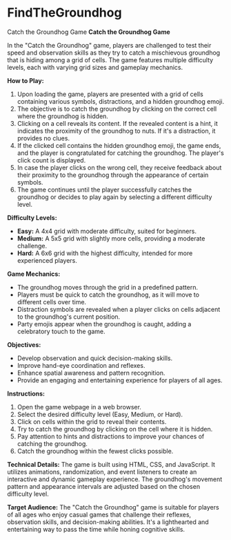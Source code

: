 # FindTheGroundhog
Catch the Groundhog Game
**Catch the Groundhog Game**

In the "Catch the Groundhog" game, players are challenged to test their speed and observation skills as they try to catch a mischievous groundhog that is hiding among a grid of cells. The game features multiple difficulty levels, each with varying grid sizes and gameplay mechanics.

**How to Play:**
1. Upon loading the game, players are presented with a grid of cells containing various symbols, distractions, and a hidden groundhog emoji.
2. The objective is to catch the groundhog by clicking on the correct cell where the groundhog is hidden.
3. Clicking on a cell reveals its content. If the revealed content is a hint, it indicates the proximity of the groundhog to nuts. If it's a distraction, it provides no clues.
4. If the clicked cell contains the hidden groundhog emoji, the game ends, and the player is congratulated for catching the groundhog. The player's click count is displayed.
5. In case the player clicks on the wrong cell, they receive feedback about their proximity to the groundhog through the appearance of certain symbols.
6. The game continues until the player successfully catches the groundhog or decides to play again by selecting a different difficulty level.

**Difficulty Levels:**
- **Easy:** A 4x4 grid with moderate difficulty, suited for beginners.
- **Medium:** A 5x5 grid with slightly more cells, providing a moderate challenge.
- **Hard:** A 6x6 grid with the highest difficulty, intended for more experienced players.

**Game Mechanics:**
- The groundhog moves through the grid in a predefined pattern.
- Players must be quick to catch the groundhog, as it will move to different cells over time.
- Distraction symbols are revealed when a player clicks on cells adjacent to the groundhog's current position.
- Party emojis appear when the groundhog is caught, adding a celebratory touch to the game.

**Objectives:**
- Develop observation and quick decision-making skills.
- Improve hand-eye coordination and reflexes.
- Enhance spatial awareness and pattern recognition.
- Provide an engaging and entertaining experience for players of all ages.

**Instructions:**
1. Open the game webpage in a web browser.
2. Select the desired difficulty level (Easy, Medium, or Hard).
3. Click on cells within the grid to reveal their contents.
4. Try to catch the groundhog by clicking on the cell where it is hidden.
5. Pay attention to hints and distractions to improve your chances of catching the groundhog.
6. Catch the groundhog within the fewest clicks possible.

**Technical Details:**
The game is built using HTML, CSS, and JavaScript. It utilizes animations, randomization, and event listeners to create an interactive and dynamic gameplay experience. The groundhog's movement pattern and appearance intervals are adjusted based on the chosen difficulty level.

**Target Audience:**
The "Catch the Groundhog" game is suitable for players of all ages who enjoy casual games that challenge their reflexes, observation skills, and decision-making abilities. It's a lighthearted and entertaining way to pass the time while honing cognitive skills.
